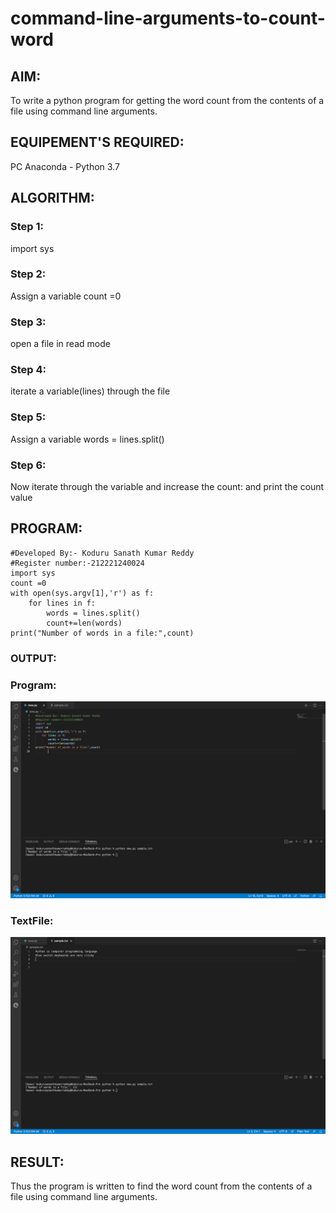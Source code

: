 # command-line-arguments-to-count-word
## AIM:
To write a python program for getting the word count from the contents of a file using command line arguments.
## EQUIPEMENT'S REQUIRED: 
PC
Anaconda - Python 3.7
## ALGORITHM: 
### Step 1:
import sys

### Step 2:
Assign a variable count =0  
 
### Step 3: 
open a file in read mode

### Step 4:  
iterate a variable(lines) through the file

### Step 5: 
Assign a variable words = lines.split()
### Step 6: 
Now iterate through the variable and increase the count:
and print the count value

## PROGRAM:
~~~
#Developed By:- Koduru Sanath Kumar Reddy
#Register number:-212221240024
import sys
count =0
with open(sys.argv[1],'r') as f:
    for lines in f:
        words = lines.split()
        count+=len(words)
print("Number of words in a file:",count)      
~~~
### OUTPUT:
### Program:
![output](Program.png)
### TextFile:
![](text.png)


## RESULT:
Thus the program is written to find the word count from the contents of a file using command line arguments.

